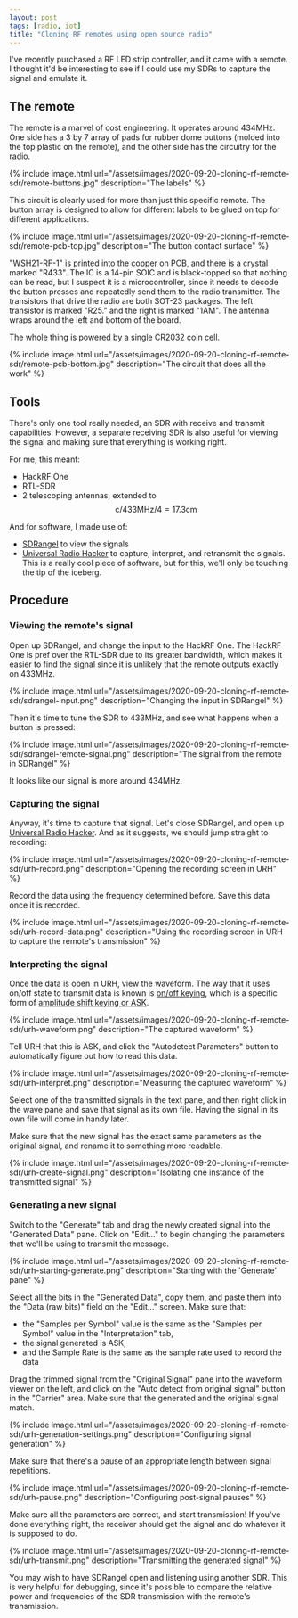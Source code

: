 ```yaml
---
layout: post
tags: [radio, iot]
title: "Cloning RF remotes using open source radio"
---
```


I've recently purchased a RF LED strip controller, and it came with a remote.
I thought it'd be interesting to see if I could use my SDRs to capture the
signal and emulate it.

## The remote

The remote is a marvel of cost engineering. It operates around 434MHz. One side has a 3 by 7 array of pads for rubber dome buttons (molded into the top plastic on the remote), and the other side has the circuitry for the radio.

{% include image.html
    url="/assets/images/2020-09-20-cloning-rf-remote-sdr/remote-buttons.jpg"
    description="The labels" %}

This circuit is clearly used for more than just this specific remote. The button array is designed to allow for different labels to be glued on top for different applications.

{% include image.html
    url="/assets/images/2020-09-20-cloning-rf-remote-sdr/remote-pcb-top.jpg"
    description="The button contact surface" %}


"WSH21-RF-1" is printed into the copper on PCB, and there is a crystal marked "R433". The IC is a 14-pin SOIC and is black-topped so that nothing can be read, but I suspect it is a microcontroller, since it needs to decode the button presses and repeatedly send them to the radio transmitter. The transistors that drive the radio are both SOT-23 packages. The left transistor is marked "R25." and the right is marked "1AM". The antenna wraps around the left and bottom of the board.

The whole thing is powered by a single CR2032 coin cell.

{% include image.html
    url="/assets/images/2020-09-20-cloning-rf-remote-sdr/remote-pcb-bottom.jpg"
    description="The circuit that does all the work" %}

## Tools

There's only one tool really needed, an SDR with receive and transmit capabilities. However, a separate receiving SDR is also useful for viewing the signal and making sure that everything is working right.

For me, this meant:

- HackRF One
- RTL-SDR
- 2 telescoping antennas, extended to $$\textrm{c} / 433\textrm{MHz} / 4 = 17.3\textrm{cm}$$

And for software, I made use of: 

- [SDRangel] to view the signals
- [Universal Radio Hacker][urh] to capture, interpret, and retransmit the signals. This is a really cool piece of software, but for this, we'll only be touching the tip of the iceberg.

[SDRangel]: https://github.com/f4exb/sdrangel
[urh]: https://github.com/jopohl/urh

## Procedure

### Viewing the remote's signal

Open up SDRangel, and change the input to the HackRF One. The HackRF One is pref over the RTL-SDR due to its greater bandwidth, which makes it easier to find the signal since it is unlikely that the remote outputs exactly on 433MHz.

{% include image.html
    url="/assets/images/2020-09-20-cloning-rf-remote-sdr/sdrangel-input.png"
    description="Changing the input in SDRangel" %}

Then it's time to tune the SDR to 433MHz, and see what happens when a button is pressed:

{% include image.html
    url="/assets/images/2020-09-20-cloning-rf-remote-sdr/sdrangel-remote-signal.png"
    description="The signal from the remote in SDRangel" %}

It looks like our signal is more around 434MHz.

### Capturing the signal

Anyway, it's time to capture that signal. Let's close SDRangel, and open up [Universal Radio Hacker][urh]. And as it suggests, we should jump straight to recording:

{% include image.html
    url="/assets/images/2020-09-20-cloning-rf-remote-sdr/urh-record.png"
    description="Opening the recording screen in URH" %}

Record the data using the frequency determined before. Save this data once it is recorded.

{% include image.html
    url="/assets/images/2020-09-20-cloning-rf-remote-sdr/urh-record-data.png"
    description="Using the recording screen in URH to capture the remote's transmission" %}

### Interpreting the signal

Once the data is open in URH, view the waveform. The way that it uses on/off state to transmit data is known is [on/off keying][ook], which is a specific form of [amplitude shift keying or ASK][ask].

[ask]: https://en.wikipedia.org/wiki/Amplitude-shift_keying
[ook]: https://en.wikipedia.org/wiki/On%E2%80%93off_keying

{% include image.html
    url="/assets/images/2020-09-20-cloning-rf-remote-sdr/urh-waveform.png"
    description="The captured waveform" %}

Tell URH that this is ASK, and click the "Autodetect Parameters" button to automatically figure out how to read this data.

{% include image.html
    url="/assets/images/2020-09-20-cloning-rf-remote-sdr/urh-interpret.png"
    description="Measuring the captured waveform" %}

Select one of the transmitted signals in the text pane, and then right click in the wave pane and save that signal as its own file. Having the signal in its own file will come in handy later.

Make sure that the new signal has the exact same parameters as the original signal, and rename it to something more readable.

{% include image.html
    url="/assets/images/2020-09-20-cloning-rf-remote-sdr/urh-create-signal.png"
    description="Isolating one instance of the transmitted signal" %}

### Generating a new signal

Switch to the "Generate" tab and drag the newly created signal into the "Generated Data" pane. Click on "Edit..." to begin changing the parameters that we'll be using to transmit the message.

{% include image.html
    url="/assets/images/2020-09-20-cloning-rf-remote-sdr/urh-starting-generate.png"
    description="Starting with the 'Generate' pane" %}

Select all the bits in the "Generated Data", copy them, and paste them into the "Data (raw bits)" field on the "Edit..." screen. Make sure that:
- the "Samples per Symbol" value is the same as the "Samples per Symbol" value in the "Interpretation" tab,
- the signal generated is ASK,
- and the Sample Rate is the same as the sample rate used to record the data

Drag the trimmed signal from the "Original Signal" pane into the waveform viewer on the left, and click on the "Auto detect from original signal" button in the "Carrier" area. Make sure that the generated and the original signal match.

{% include image.html
    url="/assets/images/2020-09-20-cloning-rf-remote-sdr/urh-generation-settings.png"
    description="Configuring signal generation" %}

Make sure that there's a pause of an appropriate length between signal repetitions.

{% include image.html
    url="/assets/images/2020-09-20-cloning-rf-remote-sdr/urh-pause.png"
    description="Configuring post-signal pauses" %}

Make sure all the parameters are correct, and start transmission! If you've done everything right, the receiver should get the signal and do whatever it is supposed to do.

{% include image.html
    url="/assets/images/2020-09-20-cloning-rf-remote-sdr/urh-transmit.png"
    description="Transmitting the generated signal" %}

You may wish to have SDRangel open and listening using another SDR. This is very helpful for debugging, since it's possible to compare the relative power and frequencies of the SDR transmission with the remote's transmission.